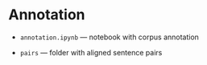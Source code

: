 # Annotation

+ `annotation.ipynb` — notebook with corpus annotation

+ `pairs` — folder with aligned sentence pairs
